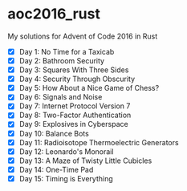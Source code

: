 # aoc2016_rust

My solutions for Advent of Code 2016 in Rust

- [x] Day 1: No Time for a Taxicab
- [x] Day 2: Bathroom Security
- [x] Day 3: Squares With Three Sides
- [x] Day 4: Security Through Obscurity
- [x] Day 5: How About a Nice Game of Chess?
- [x] Day 6: Signals and Noise
- [x] Day 7: Internet Protocol Version 7
- [x] Day 8: Two-Factor Authentication
- [x] Day 9: Explosives in Cyberspace
- [x] Day 10: Balance Bots
- [x] Day 11: Radioisotope Thermoelectric Generators
- [x] Day 12: Leonardo's Monorail
- [x] Day 13: A Maze of Twisty Little Cubicles
- [x] Day 14: One-Time Pad
- [x] Day 15: Timing is Everything
